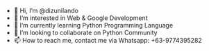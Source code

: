 - 👋 Hi, I’m @dizunilando
- 👀 I’m interested in Web & Google Development
- 🌱 I’m currently learning Python Programming Language
- 💞️ I’m looking to collaborate on Python Community  
- 📫 How to reach me, contact me via Whatsapp: +63-9774395282

<!---
dizunilando/dizunilando is a ✨ special ✨ repository because its `README.md` (this file) appears on your GitHub profile.
You can click the Preview link to take a look at your changes.
--->
